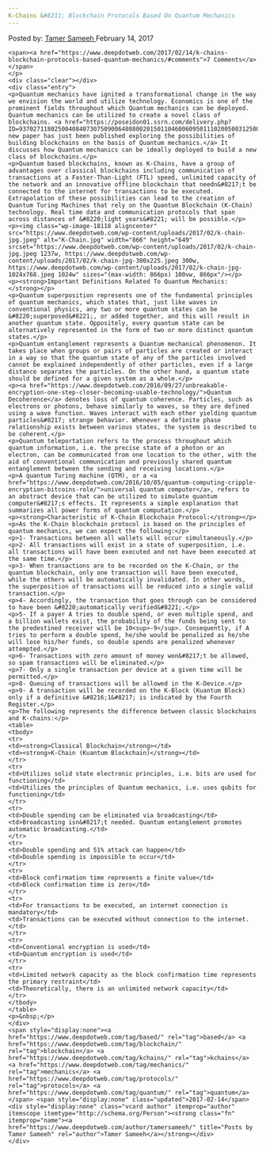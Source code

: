```yaml
---
K-Chains &#8211; Blockchain Protocols Based On Quantum Mechanics
---
```

<article class="post-listing post-18114 post type-post status-publish format-standard has-post-thumbnail hentry  tag-based tag-blockchain tag-kchains tag-mechanics tag-protocols tag-quantum">
    <div class="post-inner">
        <span>Posted by: <a href="https://www.deepdotweb.com/author/tamersameeh/" title="">Tamer Sameeh </a></span>
    <span>February 14, 2017</span>
    
    <span><a href="https://www.deepdotweb.com/2017/02/14/k-chains-blockchain-protocols-based-quantum-mechanics/#comments">7 Comments</a></span>
    </p>
    <div class="clear"></div>
    <div class="entry">
    <p>Quantum mechanics have ignited a transformational change in the way we envision the world and utilize technology. Economics is one of the prominent fields throughout which Quantum mechanics can be deployed. Quantum mechanics can be utilized to create a novel class of blockchains. <a href="https://poseidon01.ssrn.com/delivery.php?ID=93702711802500408407307509006408800201501104600609501110200500312508612609806802411201206312705705101903511508710311709411109003804708901909207011800100702706600302805506200410512102312008806612000111311510309409">A new paper has just been published exploring the possibilities of building blockchains on the basis of Quantum mechanics.</a> It discusses how Quantum mechanics can be ideally deployed to build a new class of blockchains.</p>
    <p>Quantum based blockchains, known as K-Chains, have a group of advantages over classical blockchains including communication of transactions at a Faster-Than-Light (FTL) speed, unlimited capacity of the network and an innovative offline blockchain that needn&#8217;t be connected to the internet for transactions to be executed. Extrapolation of these possibilities can lead to the creation of Quantum Turing Machines that rely on the Quantum Blockchain (K-Chain) technology. Real time data and communication protocols that span across distances of &#8220;light years&#8221; will be possible.</p>
    <p><img class="wp-image-18118 aligncenter" src="https://www.deepdotweb.com/wp-content/uploads/2017/02/k-chain-jpg.jpeg" alt="K-Chain.jpg" width="866" height="649" srcset="https://www.deepdotweb.com/wp-content/uploads/2017/02/k-chain-jpg.jpeg 1237w, https://www.deepdotweb.com/wp-content/uploads/2017/02/k-chain-jpg-300x225.jpeg 300w, https://www.deepdotweb.com/wp-content/uploads/2017/02/k-chain-jpg-1024x768.jpeg 1024w" sizes="(max-width: 866px) 100vw, 866px"/></p>
    <p><strong>Important Definitions Related To Quantum Mechanics:</strong></p>
    <p>Quantum superposition represents one of the fundamental principles of quantum mechanics, which states that, just like waves in conventional physics, any two or more quantum states can be &#8220;superposed&#8221;, or added together, and this will result in another quantum state. Oppositely, every quantum state can be alternatively represented in the form of two or more distinct quantum states.</p>
    <p>Quantum entanglement represents a Quantum mechanical phenomenon. It takes place when groups or pairs of particles are created or interact in a way so that the quantum state of any of the particles involved cannot be explained independently of other particles, even if a large distance separates the particles. On the other hand, a quantum state should be defined for a given system as a whole.</p>
    <p><a href="https://www.deepdotweb.com/2016/09/27/unbreakable-encryption-one-step-closer-becoming-usable-technology/">Quantum Decoherence</a> denotes loss of quantum coherence. Particles, such as electrons or photons, behave similarly to waves, so they are defined using a wave function. Waves interact with each other yielding quantum particles&#8217; strange behavior. Whenever a definite phase relationship exists between various states, the system is described to be coherent.</p>
    <p>Quantum teleportation refers to the process throughout which quantum information, i.e. the precise state of a photon or an electron, can be communicated from one location to the other, with the aid of conventional communication and previously shared quantum entanglement between the sending and receiving locations.</p>
    <p>A quantum Turing machine (QTM), or a <a href="https://www.deepdotweb.com/2016/10/05/quantum-computing-cripple-encryption-bitcoins-role/">universal quantum computer</a>, refers to an abstract device that can be utilized to simulate quantum computer&#8217;s effects. It represents a simple explanation that summarizes all power forms of quantum computation.</p>
    <p><strong>Characteristic of K-Chain Blockchain Protocol:</strong></p>
    <p>As the K-Chain blockchain protocol is based on the principles of quantum mechanics, we can expect the following:</p>
    <p>1- Transactions between all wallets will occur simultaneously.</p>
    <p>2- All transactions will exist in a state of superposition, i.e. all transactions will have been executed and not have been executed at the same time.</p>
    <p>3- When transactions are to be recorded on the K-Chain, or the quantum blockchain, only one transaction will have been executed, while the others will be automatically invalidated. In other words, the superposition of transactions will be reduced into a single valid transaction.</p>
    <p>4- Accordingly, the transaction that goes through can be considered to have been &#8220;automatically verified&#8221;.</p>
    <p>5- If a payer A tries to double spend, or even multiple spend, and a billion wallets exist, the probability of the funds being sent to the predestined receiver will be 10<sup>-9</sup>. Consequently, if A tries to perform a double spend, he/she would be penalized as he/she will lose his/her funds, so double spends are penalized whenever attempted.</p>
    <p>6- Transactions with zero amount of money won&#8217;t be allowed, so spam transactions will be eliminated.</p>
    <p>7- Only a single transaction per device at a given time will be permitted.</p>
    <p>8- Queuing of transactions will be allowed in the K-Device.</p>
    <p>9- A transaction will be recorded on the K-Block (Kuantum Block) only if a definitive &#8216;1&#8217; is indicated by the Fourth Register.</p>
    <p>The following represents the difference between classic blockchains and K-chains:</p>
    <table>
    <tbody>
    <tr>
    <td><strong>Classical Blockchain</strong></td>
    <td><strong>K-Chain (Kuantum Blockchain)</strong></td>
    </tr>
    <tr>
    <td>Utilizes solid state electronic principles, i.e. bits are used for functioning</td>
    <td>Utilizes the principles of Quantum mechanics, i.e. uses qubits for functioning</td>
    </tr>
    <tr>
    <td>Double spending can be eliminated via broadcasting</td>
    <td>Broadcasting isn&#8217;t needed. Quantum entanglement promotes automatic broadcasting.</td>
    </tr>
    <tr>
    <td>Double spending and 51% attack can happen</td>
    <td>Double spending is impossible to occur</td>
    </tr>
    <tr>
    <td>Block confirmation time represents a finite value</td>
    <td>Block confirmation time is zero</td>
    </tr>
    <tr>
    <td>For transactions to be executed, an internet connection is mandatory</td>
    <td>Transactions can be executed without connection to the internet.</td>
    </tr>
    <tr>
    <td>Conventional encryption is used</td>
    <td>Quantum encryption is used</td>
    </tr>
    <tr>
    <td>Limited network capacity as the block confirmation time represents the primary restraint</td>
    <td>Theoretically, there is an unlimited network capacity</td>
    </tr>
    </tbody>
    </table>
    <p>&nbsp;</p>
    </div>
    <span style="display:none"><a href="https://www.deepdotweb.com/tag/based/" rel="tag">based</a> <a href="https://www.deepdotweb.com/tag/blockchain/" rel="tag">blockchain</a> <a href="https://www.deepdotweb.com/tag/kchains/" rel="tag">kchains</a> <a href="https://www.deepdotweb.com/tag/mechanics/" rel="tag">mechanics</a> <a href="https://www.deepdotweb.com/tag/protocols/" rel="tag">protocols</a> <a href="https://www.deepdotweb.com/tag/quantum/" rel="tag">quantum</a></span> <span style="display:none" class="updated">2017-02-14</span>
    <div style="display:none" class="vcard author" itemprop="author" itemscope itemtype="http://schema.org/Person"><strong class="fn" itemprop="name"><a href="https://www.deepdotweb.com/author/tamersameeh/" title="Posts by Tamer Sameeh" rel="author">Tamer Sameeh</a></strong></div>
    </div>
</article>

